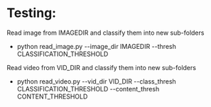 # Testing:
Read image from IMAGEDIR and classify them into new sub-folders
- python read_image.py --image_dir IMAGEDIR --thresh CLASSIFICATION_THRESHOLD

Read video from VID_DIR and classify them into new sub-folders
- python read_video.py --vid_dir VID_DIR --class_thresh CLASSIFICATION_THRESHOLD --content_thresh CONTENT_THRESHOLD

